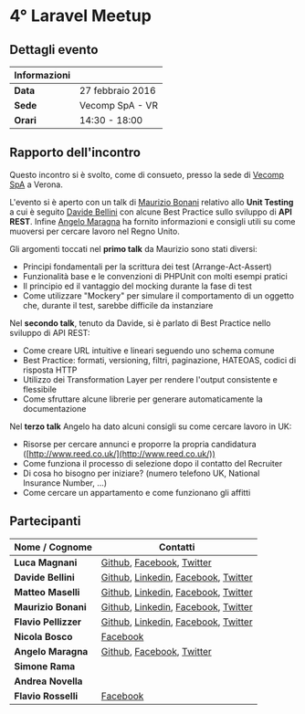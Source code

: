 # 4° Laravel Meetup

## Dettagli evento

| Informazioni |                  |
| -------------|------------------|
| **Data**     | 27 febbraio 2016 |
| **Sede**     | Vecomp SpA - VR  |
| **Orari**    | 14:30 - 18:00    |

## Rapporto dell'incontro
Questo incontro si è svolto, come di consueto, presso la sede di [Vecomp SpA](http://www.vecomp.it) a Verona.

L'evento si è aperto con un talk di [Maurizio Bonani](https://github.com/mauricius) relativo allo **Unit Testing** a cui è seguito [Davide Bellini](https://github.com/billmn) con alcune Best Practice sullo sviluppo di **API REST**. Infine [Angelo Maragna](https://github.com/angelomaragna) ha fornito informazioni e consigli utili su come muoversi per cercare lavoro nel Regno Unito.

Gli argomenti toccati nel **primo talk** da Maurizio sono stati diversi:

- Principi fondamentali per la scrittura dei test (Arrange-Act-Assert)
- Funzionalità base e le convenzioni di PHPUnit con molti esempi pratici
- Il principio ed il vantaggio del mocking durante la fase di test
- Come utilizzare "Mockery" per simulare il comportamento di un oggetto che, durante il test, sarebbe difficile da instanziare

Nel **secondo talk**, tenuto da Davide, si è parlato di Best Practice nello sviluppo di API REST:

- Come creare URL intuitive e lineari seguendo uno schema comune
- Best Practice: formati, versioning, filtri, paginazione, HATEOAS, codici di risposta HTTP
- Utilizzo dei Transformation Layer per rendere l'output consistente e flessibile
- Come sfruttare alcune librerie per generare automaticamente la documentazione

Nel **terzo talk** Angelo ha dato alcuni consigli su come cercare lavoro in UK:

- Risorse per cercare annunci e proporre la propria candidatura ([http://www.reed.co.uk/](http://www.reed.co.uk/))
- Come funziona il processo di selezione dopo il contatto del Recruiter
- Di cosa ho bisogno per iniziare? (numero telefono UK, National Insurance Number, ...)
- Come cercare un appartamento e come funzionano gli affitti

## Partecipanti

| Nome / Cognome        | Contatti         |
| ----------------------|------------------|
| **Luca Magnani**      | [Github](https://github.com/themagnifico), [Facebook](https://www.facebook.com/luke.laravel), [Twitter](https://twitter.com/LukeLaravel) |
| **Davide Bellini**    | [Github](https://github.com/billmn), [Linkedin](https://it.linkedin.com/in/davide-bellini-4755973b), [Facebook](https://www.facebook.com/billmn83), [Twitter](https://twitter.com/billmn) |
| **Matteo Maselli**    | [Github](https://github.com/daack), [Linkedin](https://it.linkedin.com/in/matteo-maselli-4349766b), [Facebook](https://www.facebook.com/matteo.maselli), [Twitter](https://twitter.com/daack) |
| **Maurizio Bonani**   | [Github](https://github.com/mauricius), [Linkedin](https://it.linkedin.com/in/maurizio-bonani-4958a955), [Facebook](https://www.facebook.com/maurizio.bonani), [Twitter](https://twitter.com/MaurizioBonani) |
| **Flavio Pellizzer**  | [Github](https://github.com/flavioski), [Linkedin](https://it.linkedin.com/in/flavio-pellizzer-63b9125), [Facebook](https://www.facebook.com/yBNJ8nofexbm9f5zeAQ), [Twitter](https://twitter.com/FlaPellizzer) |
| **Nicola Bosco**      | [Facebook](https://www.facebook.com/boschin87) |
| **Angelo Maragna**    | [Github](https://github.com/angelomaragna), [Facebook](https://www.facebook.com/ngitaly), [Twitter](https://twitter.com/2ndAngyel) |
| **Simone Rama**       |                   |
| **Andrea Novella**    |                   |
| **Flavio Rosselli**   | [Facebook](https://www.facebook.com/flavio.rosselli) |
